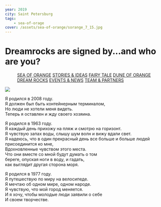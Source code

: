 ```yaml
---
year: 2019
city: Saint Petersburg
tags:
    - sea-of-orage
cover: /assets/sea-of-orange/sorange_7_15.jpg
---
```


# Dreamrocks are signed by...and who are you?

<Menu>
<a href="/sea-of-orange">SEA OF ORANGE</a>
<a href="/sea-of-orange/stories-and-ideas">STORIES & IDEAS</a>
<a href="/sea-of-orange/fairytale">FAIRY TALE</a>
<a href="/sea-of-orange/dune-of-orange">DUNE OF ORANGE</a>
<a href="/sea-of-orange/dreamrocks">DREAM ROCKS</a>
<a href="/sea-of-orange/events-and-news">EVENTS & NEWS</a>
<a href="/sea-of-orange/team-and-partners">TEAM & PARTNERS</a>
</Menu>

![](/assets/sea-of-orange/sorange_7_15.jpg)

Я родился в 2008 году.<br/>
Я должен был быть контейнерным терминалом,<br/>
Но люди не хотели меня видеть.<br/>
Теперь я оставлен и жду своего хозяина.<br/>

Я родился в 1963 году.<br/>
Я каждый день прихожу на пляж и смотрю на горизонт.<br/>
Я чувствую запах воды, слышу шум волн и вижу вдали свет.<br/>
Я надеюсь, что в один прекрасный день все больше и больше людей<br/>
присоединится ко мне,<br/>
Вдохновленные чувством этого места.<br/>
Что они вместе со мной будут думать о том<br/>
береге, опуская ноги в воду, и гадать,<br/>
как выглядит другая сторона моря.<br/>

Я родился в 1977 году.<br/>
Я путешествую по миру на велосипеде.<br/>
Я мечтаю об одном мире, одном народе.<br/>
Я чувствую, что мой город меняется.<br/>
И я хочу, чтобы молодые люди заявили о себе<br/>
И своем творчестве.<br/>
